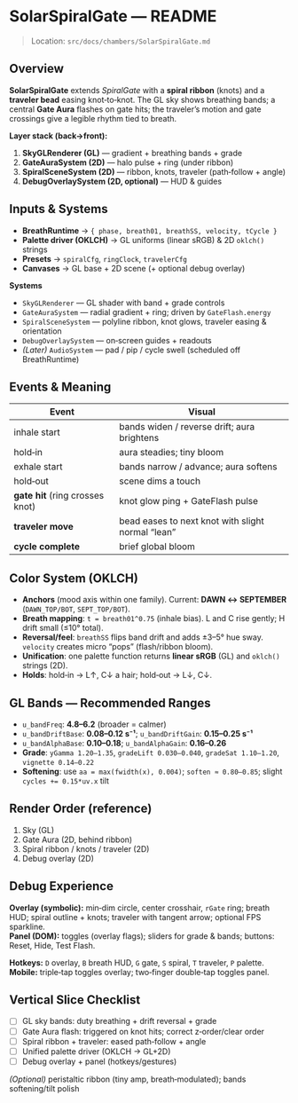 # SolarSpiralGate — README

> Location: `src/docs/chambers/SolarSpiralGate.md`

## Overview
**SolarSpiralGate** extends *SpiralGate* with a **spiral ribbon** (knots) and a **traveler bead** easing knot‑to‑knot. The GL sky shows breathing bands; a central **Gate Aura** flashes on gate hits; the traveler’s motion and gate crossings give a legible rhythm tied to breath.

**Layer stack (back→front):**
1. **SkyGLRenderer (GL)** — gradient + breathing bands + grade
2. **GateAuraSystem (2D)** — halo pulse + ring (under ribbon)
3. **SpiralSceneSystem (2D)** — ribbon, knots, traveler (path‑follow + angle)
4. **DebugOverlaySystem (2D, optional)** — HUD & guides

## Inputs & Systems
- **BreathRuntime** → `{ phase, breath01, breathSS, velocity, tCycle }`
- **Palette driver (OKLCH)** → GL uniforms (linear sRGB) & 2D `oklch()` strings
- **Presets** → `spiralCfg`, `ringClock`, `travelerCfg`
- **Canvases** → GL base + 2D scene (+ optional debug overlay)

**Systems**
- `SkyGLRenderer` — GL shader with band + grade controls
- `GateAuraSystem` — radial gradient + ring; driven by `GateFlash.energy`
- `SpiralSceneSystem` — polyline ribbon, knot glows, traveler easing & orientation
- `DebugOverlaySystem` — on‑screen guides + readouts
- *(Later)* `AudioSystem` — pad / pip / cycle swell (scheduled off BreathRuntime)

## Events & Meaning
| Event | Visual |
|---|---|
| inhale start | bands widen / reverse drift; aura brightens |
| hold‑in | aura steadies; tiny bloom |
| exhale start | bands narrow / advance; aura softens |
| hold‑out | scene dims a touch |
| **gate hit** (ring crosses knot) | knot glow ping + GateFlash pulse |
| **traveler move** | bead eases to next knot with slight normal “lean” |
| **cycle complete** | brief global bloom |

## Color System (OKLCH)
- **Anchors** (mood axis within one family). Current: **DAWN ↔ SEPTEMBER** (`DAWN_TOP/BOT`, `SEPT_TOP/BOT`).
- **Breath mapping**: `t = breath01^0.75` (inhale bias). L and C rise gently; H drift small (≤10° total).
- **Reversal/feel**: `breathSS` flips band drift and adds ±3–5° hue sway. `velocity` creates micro “pops” (flash/ribbon bloom).
- **Unification**: one palette function returns **linear sRGB** (GL) and `oklch()` strings (2D).
- **Holds**: hold‑in → L↑, C↓ a hair; hold‑out → L↓, C↓.

## GL Bands — Recommended Ranges
- `u_bandFreq`: **4.8–6.2** (broader = calmer)  
- `u_bandDriftBase`: **0.08–0.12 s⁻¹**; `u_bandDriftGain`: **0.15–0.25 s⁻¹**
- `u_bandAlphaBase`: **0.10–0.18**; `u_bandAlphaGain`: **0.16–0.26**
- **Grade**: `yGamma 1.20–1.35`, `gradeLift 0.030–0.040`, `gradeSat 1.10–1.20`, `vignette 0.14–0.22`
- **Softening**: use `aa = max(fwidth(x), 0.004)`; `soften ≈ 0.80–0.85`; slight `cycles += 0.15*uv.x` tilt

## Render Order (reference)
1. Sky (GL)
2. Gate Aura (2D, behind ribbon)
3. Spiral ribbon / knots / traveler (2D)
4. Debug overlay (2D)

## Debug Experience
**Overlay (symbolic):** min‑dim circle, center crosshair, `rGate` ring; breath HUD; spiral outline + knots; traveler with tangent arrow; optional FPS sparkline.  
**Panel (DOM):** toggles (overlay flags); sliders for grade & bands; buttons: Reset, Hide, Test Flash.

**Hotkeys:** `D` overlay, `B` breath HUD, `G` gate, `S` spiral, `T` traveler, `P` palette.  
**Mobile:** triple‑tap toggles overlay; two‑finger double‑tap toggles panel.

## Vertical Slice Checklist
- [ ] GL sky bands: duty breathing + drift reversal + grade
- [ ] Gate Aura flash: triggered on knot hits; correct z‑order/clear order
- [ ] Spiral ribbon + traveler: eased path‑follow + angle
- [ ] Unified palette driver (OKLCH → GL+2D)
- [ ] Debug overlay + panel (hotkeys/gestures)

*(Optional)* peristaltic ribbon (tiny amp, breath‑modulated); bands softening/tilt polish
